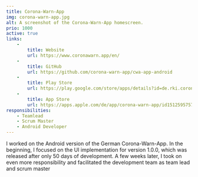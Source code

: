 ```yaml
---
title: Corona-Warn-App
img: corona-warn-app.jpg
alt: A screenshot of the Corona-Warn-App homescreen.
prio: 1000
active: true
links:
    -
        title: Website
        url: https://www.coronawarn.app/en/
    -
        title: GitHub
        url: https://github.com/corona-warn-app/cwa-app-android
    -
        title: Play Store
        url: https://play.google.com/store/apps/details?id=de.rki.coronawarnapp
    -
        title: App Store
        url: https://apps.apple.com/de/app/corona-warn-app/id1512595757
responsibilities: 
    - Teamlead
    - Scrum Master
    - Android Developer
---
```


I worked on the Android version of the German Corona-Warn-App. In the beginning, I focused on the UI implementation for version 1.0.0, which was released after only 50 days of development. A few weeks later, I took on even more responsibility and facilitated the development team as team lead and scrum master
